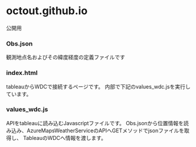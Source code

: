 # octout.github.io
公開用

### Obs.json
観測地点名およびその緯度経度の定義ファイルです

### index.html
tableauからWDCで接続するページです。
内部で下記のvalues_wdc.jsを実行しています。

### values_wdc.js
APIをtableauに読み込むJavascriptファイルです。
Obs.jsonから位置情報を読み込み、AzureMapsWeatherServiceのAPIへGETメソッドでjsonファイルを取得し、
TableauのWDCへ情報を渡します。
